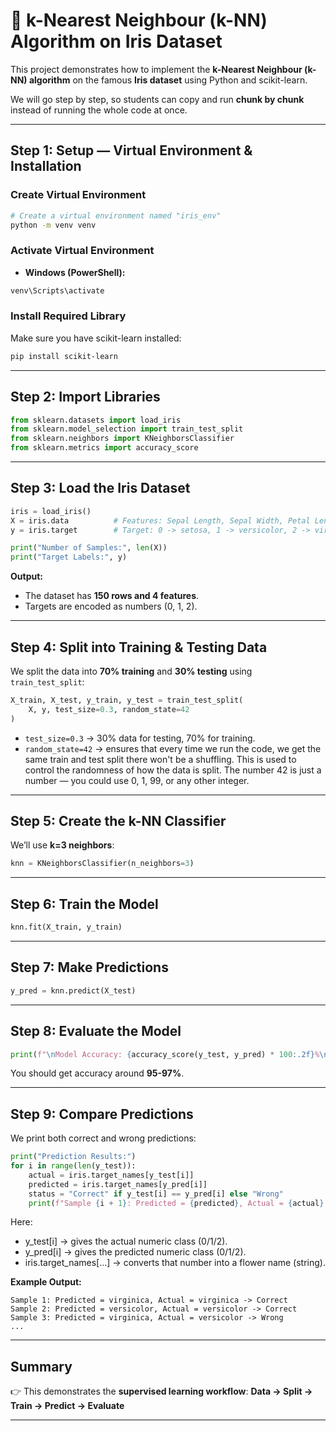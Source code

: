# 🌸 k-Nearest Neighbour (k-NN) Algorithm on Iris Dataset  

This project demonstrates how to implement the **k-Nearest Neighbour (k-NN) algorithm** on the famous **Iris dataset** using Python and scikit-learn.  

We will go step by step, so students can copy and run **chunk by chunk** instead of running the whole code at once.  

---

## Step 1: Setup — Virtual Environment & Installation

### Create Virtual Environment
```bash
# Create a virtual environment named "iris_env"
python -m venv venv
```

### Activate Virtual Environment
- **Windows (PowerShell):**
```bash
venv\Scripts\activate
```
### Install Required Library  
Make sure you have scikit-learn installed:  

```bash
pip install scikit-learn
```

---

## Step 2: Import Libraries

```python
from sklearn.datasets import load_iris
from sklearn.model_selection import train_test_split
from sklearn.neighbors import KNeighborsClassifier
from sklearn.metrics import accuracy_score
```

---

## Step 3: Load the Iris Dataset  

```python
iris = load_iris()
X = iris.data          # Features: Sepal Length, Sepal Width, Petal Length, Petal Width
y = iris.target        # Target: 0 -> setosa, 1 -> versicolor, 2 -> virginica

print("Number of Samples:", len(X))
print("Target Labels:", y)
```

**Output:**
- The dataset has **150 rows and 4 features**.  
- Targets are encoded as numbers (0, 1, 2).  

---

## Step 4: Split into Training & Testing Data  

We split the data into **70% training** and **30% testing** using `train_test_split`:  

```python
X_train, X_test, y_train, y_test = train_test_split(
    X, y, test_size=0.3, random_state=42
)
```

- `test_size=0.3` → 30% data for testing, 70% for training.  
- `random_state=42` → ensures that every time we run the code, we get the same train and test split there won't be a shuffling. This is used to control the randomness of how the data is split. The number 42 is just a number — you could use 0, 1, 99, or any other integer. 

---

## Step 5: Create the k-NN Classifier  

We’ll use **k=3 neighbors**:  

```python
knn = KNeighborsClassifier(n_neighbors=3)
```

---

## Step 6: Train the Model  

```python
knn.fit(X_train, y_train)
```

---

## Step 7: Make Predictions  

```python
y_pred = knn.predict(X_test)
```

---

## Step 8: Evaluate the Model  

```python
print(f"\nModel Accuracy: {accuracy_score(y_test, y_pred) * 100:.2f}%\n")
```

You should get accuracy around **95-97%**.  

---

## Step 9: Compare Predictions  

We print both correct and wrong predictions:  

```python
print("Prediction Results:")
for i in range(len(y_test)):
    actual = iris.target_names[y_test[i]]
    predicted = iris.target_names[y_pred[i]]
    status = "Correct" if y_test[i] == y_pred[i] else "Wrong"
    print(f"Sample {i + 1}: Predicted = {predicted}, Actual = {actual} -> {status}")
```

Here:
- y_test[i] → gives the actual numeric class (0/1/2).
- y_pred[i] → gives the predicted numeric class (0/1/2).
- iris.target_names[...] → converts that number into a flower name (string).

**Example Output:**  
```
Sample 1: Predicted = virginica, Actual = virginica -> Correct
Sample 2: Predicted = versicolor, Actual = versicolor -> Correct
Sample 3: Predicted = virginica, Actual = versicolor -> Wrong
...
```

---

## Summary  
👉 This demonstrates the **supervised learning workflow**: **Data → Split → Train → Predict → Evaluate**  

---
